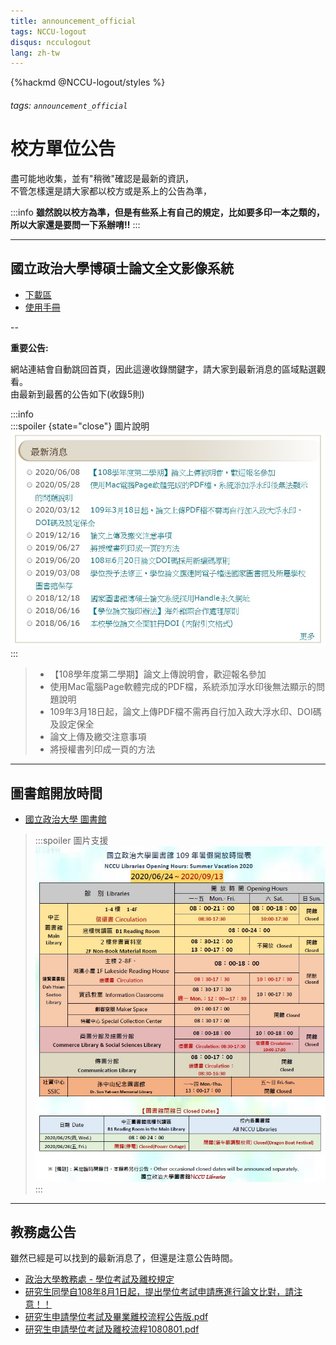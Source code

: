 ```yaml
---
title: announcement_official
tags: NCCU-logout
disqus: ncculogout
lang: zh-tw
---
```


{%hackmd @NCCU-logout/styles %}

###### tags: `announcement_official`

# 校方單位公告

盡可能地收集，並有"稍微"確認是最新的資訊，  
不管怎樣還是請大家都以校方或是系上的公告為準，  

:::info
**雖然說以校方為準，但是有些系上有自己的規定，比如要多印一本之類的，  
所以大家還是要問一下系辦唷!!**
:::

---

## 國立政治大學博碩士論文全文影像系統

* [下載區](https://www.lib.nccu.edu.tw/thesis/download.html)
* [使用手冊](http://thesis.lib.nccu.edu.tw/gs32/stdcdr_nccu/Operating/2-1-1.html)

--

**重要公告:**

網站連結會自動跳回首頁，因此這邊收錄關鍵字，請大家到最新消息的區域點選觀看。  
由最新到最舊的公告如下(收錄5則)

:::info  
:::spoiler {state="close"} 圖片說明
![image07 - 最新消息](https://github.com/littlefish0331/NCCU-logout/blob/master/manual_guide/image/image07.jpg?raw=true)
:::

> - 【108學年度第二學期】論文上傳說明會，歡迎報名參加
> - 使用Mac電腦Page軟體完成的PDF檔，系統添加浮水印後無法顯示的問題說明
> - 109年3月18日起，論文上傳PDF檔不需再自行加入政大浮水印、DOI碼及設定保全
> - 論文上傳及繳交注意事項
> - 將授權書列印成一頁的方法

---

## 圖書館開放時間

- [國立政治大學 圖書館](https://www.lib.nccu.edu.tw/zh_tw/2/201)
> :::spoiler 圖片支援
> ![2020-06-24~2020-09-13](https://github.com/littlefish0331/NCCU-logout/blob/master/manual_guide/image/image06.jpg?raw=true)
> :::

---

## 教務處公告

雖然已經是可以找到的最新消息了，但還是注意公告時間。

* [政治大學教務處 - 學位考試及離校規定](https://aca.nccu.edu.tw/zh/?option=com_content&view=article&id=4526)
* [研究生同學自108年8月1日起，提出學位考試申請應進行論文比對，請注意！！](https://aca.nccu.edu.tw/zh/%E6%9C%80%E6%96%B0%E6%B6%88%E6%81%AF/%E8%A8%BB%E5%86%8A%E7%B5%84-2/4782-%E7%A0%94%E7%A9%B6%E7%94%9F%E5%90%8C%E5%AD%B8%E8%AB%8B%E6%B3%A8%E6%84%8F%EF%BC%8C108%E5%B9%B48%E6%9C%881%E6%97%A5%E8%B5%B7%EF%BC%8C%E6%8F%90%E5%87%BA%E5%AD%B8%E4%BD%8D%E8%80%83%E8%A9%A6%E7%94%B3%E8%AB%8B%E8%AB%8B%E4%BE%9D%E7%9B%B8%E9%97%9C%E8%A6%8F%E5%AE%9A%E8%BE%A6%E7%90%86%E3%80%82)
* [研究生申請學位考試及畢業離校流程公告版.pdf](http://aca.nccu.edu.tw/db/upload/%e7%a0%94%e7%a9%b6%e7%94%9f%e7%94%b3%e8%ab%8b%e5%ad%b8%e4%bd%8d%e8%80%83%e8%a9%a6%e5%8f%8a%e7%95%a2%e6%a5%ad%e9%9b%a2%e6%a0%a1%e6%b5%81%e7%a8%8b%e5%85%ac%e5%91%8a%e7%89%88.pdf)
* [研究生申請學位考試及離校流程1080801.pdf](http://aca.nccu.edu.tw/db/upload/%e7%a0%94%e7%a9%b6%e7%94%9f%e7%94%b3%e8%ab%8b%e5%ad%b8%e4%bd%8d%e8%80%83%e8%a9%a6%e5%8f%8a%e9%9b%a2%e6%a0%a1%e6%b5%81%e7%a8%8b1080801.pdf)
